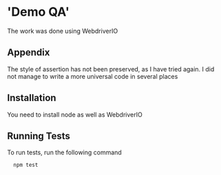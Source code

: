 
# 'Demo QA' 

The work was done using WebdriverIO


## Appendix

The style of assertion has not been preserved, as I have tried again. I did not manage to write a more universal code in several places


## Installation

You need to install node as well as WebdriverIO


    
## Running Tests

To run tests, run the following command

```bash
  npm test
```


